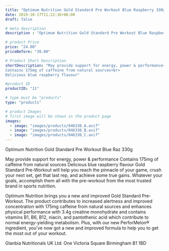 ```yaml
---
title: "Optimum Nutrition Gold Standard Pre Workout Blue Raspberry 330g"
date: 2019-10-17T11:22:16+06:00
draft: false

# meta description
description : "Optimum Nutrition Gold Standard Pre Workout Blue Raspberry 330g"

# product Price
price: "24.00"
priceBefore: "30.00"

# Product Short Description
shortDescription: "May provide support for energy, power & performance<br>
Contains 175mg of caffeine from natural sources<br>
Delicious blue raspberry flavour"

#product ID
productID: "11"

# type must be "products"
type: "products"

# product Images
# first image will be shown in the product page
images:
  - image: "images/products/046336_A.avif"
  - image: "images/products/046336_B.avif"
  - image: "images/products/046336_C.avif"
---
```


Optimum Nutrition Gold Standard Pre Workout Blue Raz 330g


May provide support for energy, power & performance
Contains 175mg of caffeine from natural sources
Delicious blue raspberry flavour
Gold Standard Pre-Workout will help you reach the pinnacle of your game, crush your next set, get that last rep, and achieve some true gains. Whatever your goals, accomplish them all with the pre-workout from the most trusted brand in sports nutrition.


Optimum Nutrition brings you a new and improved Gold Standard Pre-Workout. The product contributes to increased alertness and improved concentration with 175mg caffeine from natural sources and enhances physical performance with 3.4g creatine monohydrate and contains vitamins B1, B6, B12, niacin, and pantothenic acid which contribute to normal energy-yielding metabolism. Plus, with our new PerforMelon® ingredient, you’ve now got a new and improved formula to help you to get the most out of your workout.


Glanbia Nutritionals UK Ltd: One Victoria Square Birmingham B1 1BD

